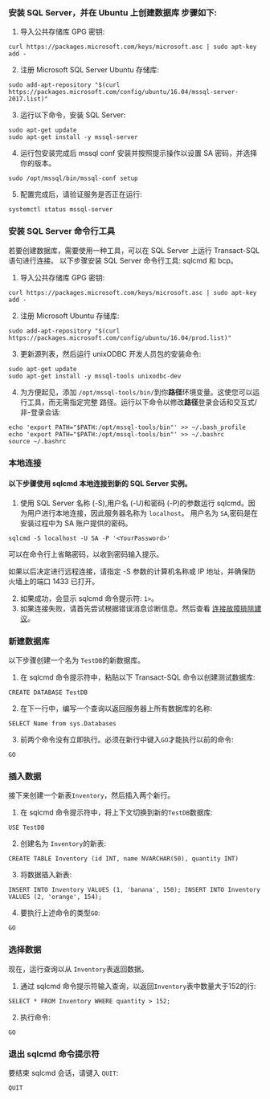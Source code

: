 ### 安装 SQL Server，并在 Ubuntu 上创建数据库  步骤如下:

1. 导入公共存储库 GPG 密钥:
```
curl https://packages.microsoft.com/keys/microsoft.asc | sudo apt-key add -
```
2. 注册 Microsoft SQL Server Ubuntu 存储库:
```
sudo add-apt-repository "$(curl https://packages.microsoft.com/config/ubuntu/16.04/mssql-server-2017.list)"
```
3. 运行以下命令，安装 SQL Server:
```
sudo apt-get update
sudo apt-get install -y mssql-server
```
4. 运行包安装完成后 mssql conf 安装并按照提示操作以设置 SA 密码，并选择你的版本。
```
sudo /opt/mssql/bin/mssql-conf setup
```
5. 配置完成后，请验证服务是否正在运行:
```
systemctl status mssql-server
```

### 安装 SQL Server 命令行工具
若要创建数据库，需要使用一种工具，可以在 SQL Server 上运行 Transact-SQL 语句进行连接。
以下步骤安装 SQL Server 命令行工具: sqlcmd 和 bcp。

1. 导入公共存储库 GPG 密钥:
```
curl https://packages.microsoft.com/keys/microsoft.asc | sudo apt-key add -
```
2. 注册 Microsoft Ubuntu 存储库:
```
sudo add-apt-repository "$(curl https://packages.microsoft.com/config/ubuntu/16.04/prod.list)"
```
3. 更新源列表，然后运行 unixODBC 开发人员包的安装命令:
```
sudo apt-get update
sudo apt-get install -y mssql-tools unixodbc-dev
```
4. 为方便起见，添加 ```/opt/mssql-tools/bin/```到你**路径**环境变量。这使您可以运行工具，而无需指定完整
路径。运行以下命令以修改**路径**登录会话和交互式/非-登录会话:
```
echo 'export PATH="$PATH:/opt/mssql-tools/bin"' >> ~/.bash_profile
echo 'export PATH="$PATH:/opt/mssql-tools/bin"' >> ~/.bashrc
source ~/.bashrc
```
### 本地连接
#### 以下步骤使用 sqlcmd 本地连接到新的 SQL Server 实例。

1. 使用 SQL Server 名称 (-S),用户名 (-U)和密码 (-P)的参数运行 sqlcmd。因为用户进行本地连接，因此服务器名称为 ```localhost```。
用户名为 ```SA```,密码是在安装过程中为 SA 账户提供的密码。
```
sqlcmd -S localhost -U SA -P '<YourPassword>'
```
可以在命令行上省略密码，以收到密码输入提示。

如果以后决定进行远程连接，请指定 -S 参数的计算机名称或 IP 地址，并确保防火墙上的端口 1433 已打开。

2. 如果成功，会显示 sqlcmd 命令提示符: ```1>```。
3. 如果连接失败，请首先尝试根据错误消息诊断信息。然后查看 [连接故障排除建议](https://docs.microsoft.com/zh-cn/sql/linux/sql-server-linux-troubleshooting-guide#connection)。

### 新建数据库
以下步骤创建一个名为 ```TestDB```的新数据库。
1. 在 sqlcmd 命令提示符中，粘贴以下 Transact-SQL 命令以创建测试数据库:
```
CREATE DATABASE TestDB
```
2. 在下一行中，编写一个查询以返回服务器上所有数据库的名称:
```
SELECT Name from sys.Databases
```
3. 前两个命令没有立即执行。必须在新行中键入```GO```才能执行以前的命令:
```
GO
```
### 插入数据
接下来创建一个新表```Inventory```，然后插入两个新行。
1. 在 sqlcmd 命令提示符中，将上下文切换到新的```TestDB```数据库:
```
USE TestDB
```
2. 创建名为 ```Inventory```的新表:
```
CREATE TABLE Inventory (id INT, name NVARCHAR(50), quantity INT)
```
3. 将数据插入新表:
```
INSERT INTO Inventory VALUES (1, 'banana', 150); INSERT INTO Inventory VALUES (2, 'orange', 154);
```
4. 要执行上述命令的类型```GO```:
```
GO
```
### 选择数据
现在，运行查询以从 ```Inventory```表返回数据。
1. 通过 sqlcmd 命令提示符输入查询，以返回```Inventory```表中数量大于152的行:
```
SELECT * FROM Inventory WHERE quantity > 152;
```
2. 执行命令:
```
GO
```
### 退出 sqlcmd 命令提示符
要结束 sqlcmd 会话，请键入 ```QUIT```:
```
QUIT
```


